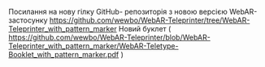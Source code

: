 Посилання на нову гiлку GitHub- репозиторія з новою версією WebAR-застосунку https://github.com/wewbo/WebAR-Teleprinter/tree/WebAR-Teleprinter_with_pattern_marker
Новий буклет ( https://github.com/wewbo/WebAR-Teleprinter/blob/WebAR-Teleprinter_with_pattern_marker/WebAR-Teletype-Booklet_with_pattern_marker.pdf )
